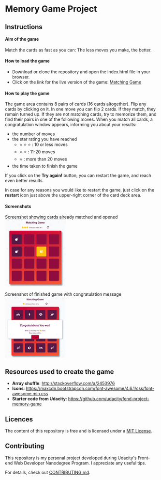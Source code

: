 # Memory Game Project

## Instructions

#### Aim of the game
Match the cards as fast as you can: The less moves you make, the better.

#### How to load the game
- Download or clone the repository and open the index.html file in your browser.
- Click on the link for the live version of the game: [Matching Game](https://krisztinamagyari.github.io/memory-game-project/)

#### How to play the game

The game area contains 8 pairs of cards (16 cards altogether). Flip any cards by clicking on it. In one move you can flip 2 cards. If they match, they remain turned up.
If they are not matching cards, try to memorize them, and find their pairs in one of the following moves.
When you match all cards, a congratulation window appears, informing you about your results:
- the number of moves
- the star rating you have reached
  - :star: :star: :star: : 10 or less moves
  - :star: :star: : 11-20 moves
  - :star: : more than 20 moves
- the time taken to finish the game

If you click on the **Try again!** button, you can restart the game, and reach even better results.

In case for any reasons you would like to restart the game, just click on the **restart** icon just above the upper-right corner of the card deck area.

#### Screenshots

Screenshot showing cards already matched and opened
![Cards already matched and opened](\screenshots\matched-and-open-cards.png)

Screenshot of finished game with congratulation message
![Congratulation popup window](\screenshots\winning-screen.png)

## Resources used to create the game

- **Array shuffle**: http://stackoverflow.com/a/2450976
- **Icons**: https://maxcdn.bootstrapcdn.com/font-awesome/4.6.1/css/font-awesome.min.css
- **Starter code from Udacity**: https://github.com/udacity/fend-project-memory-game

## Licences

The content of this repository is free and is licensed under a [MIT License](https://choosealicense.com/licenses/mit/).

## Contributing

This repository is my personal project developed during Udacity's Front-end Web Developer Nanodegree Program. I appreciate any useful tips.

For details, check out [CONTRIBUTING.md](CONTRIBUTING.md).
